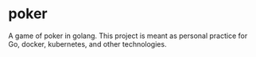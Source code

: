 # poker
A game of poker in golang. This project is meant as personal practice for Go, docker, kubernetes, and other technologies.

